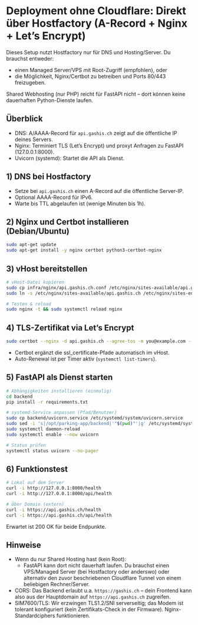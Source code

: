 # Deployment ohne Cloudflare: Direkt über Hostfactory (A-Record + Nginx + Let’s Encrypt)

Dieses Setup nutzt Hostfactory nur für DNS und Hosting/Server. Du brauchst entweder:
- einen Managed Server/VPS mit Root-Zugriff (empfohlen), oder
- die Möglichkeit, Nginx/Certbot zu betreiben und Ports 80/443 freizugeben.

Shared Webhosting (nur PHP) reicht für FastAPI nicht – dort können keine dauerhaften Python-Dienste laufen.

## Überblick
- DNS: A/AAAA-Record für `api.gashis.ch` zeigt auf die öffentliche IP deines Servers.
- Nginx: Terminiert TLS (Let’s Encrypt) und proxyt Anfragen zu FastAPI (127.0.0.1:8000).
- Uvicorn (systemd): Startet die API als Dienst.

## 1) DNS bei Hostfactory
- Setze bei `api.gashis.ch` einen A-Record auf die öffentliche Server-IP.
- Optional AAAA-Record für IPv6.
- Warte bis TTL abgelaufen ist (wenige Minuten bis 1h).

## 2) Nginx und Certbot installieren (Debian/Ubuntu)
```bash
sudo apt-get update
sudo apt-get install -y nginx certbot python3-certbot-nginx
```

## 3) vHost bereitstellen
```bash
# vHost-Datei kopieren
sudo cp infra/nginx/api.gashis.ch.conf /etc/nginx/sites-available/api.gashis.ch
sudo ln -s /etc/nginx/sites-available/api.gashis.ch /etc/nginx/sites-enabled/api.gashis.ch

# Testen & reload
sudo nginx -t && sudo systemctl reload nginx
```

## 4) TLS-Zertifikat via Let’s Encrypt
```bash
sudo certbot --nginx -d api.gashis.ch --agree-tos -m you@example.com --redirect
```
- Certbot ergänzt die ssl_certificate-Pfade automatisch im vHost.
- Auto-Renewal ist per Timer aktiv (`systemctl list-timers`).

## 5) FastAPI als Dienst starten
```bash
# Abhängigkeiten installieren (einmalig)
cd backend
pip install -r requirements.txt

# systemd-Service anpassen (Pfad/Benutzer)
sudo cp backend/uvicorn.service /etc/systemd/system/uvicorn.service
sudo sed -i 's|/opt/parking-app/backend|'"$(pwd)"'|g' /etc/systemd/system/uvicorn.service
sudo systemctl daemon-reload
sudo systemctl enable --now uvicorn

# Status prüfen
systemctl status uvicorn --no-pager
```

## 6) Funktionstest
```bash
# Lokal auf dem Server
curl -i http://127.0.0.1:8000/health
curl -i http://127.0.0.1:8000/api/health

# Über Domain (extern)
curl -i https://api.gashis.ch/health
curl -i https://api.gashis.ch/api/health
```
Erwartet ist 200 OK für beide Endpunkte.

## Hinweise
- Wenn du nur Shared Hosting hast (kein Root):
  - FastAPI kann dort nicht dauerhaft laufen. Du brauchst einen VPS/Managed Server (bei Hostfactory oder anderswo) oder alternativ den zuvor beschriebenen Cloudflare Tunnel von einem beliebigen Rechner/Server.
- CORS: Das Backend erlaubt u.a. `https://gashis.ch` – dein Frontend kann also aus der Hauptdomain auf `https://api.gashis.ch` zugreifen.
- SIM7600/TLS: Wir erzwingen TLS1.2/SNI serverseitig; das Modem ist tolerant konfiguriert (kein Zertifikats-Check in der Firmware). Nginx-Standardciphers funktionieren.
